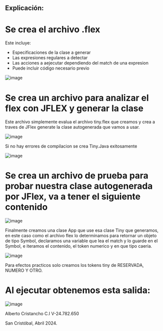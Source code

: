 ## Explicación:

# Se crea el archivo .flex

Este incluye:

- Especificaciones de la clase a generar
- Las expresiones regulares a detectar
- Las acciones a aejecutar dependiendo del match de una expresion
- Puede incluir código necesario previo

 ![image](https://github.com/AjCu/jflex-tiny/assets/33881631/4315614e-eefd-412c-83ac-b807dc29531b)



# Se crea un archivo para analizar el flex con JFLEX y generar la clase

Este archivo simplemente evalua el archivo tiny.flex que creamos y crea a traves de JFlex generate la clase autogenerada que vamos a usar.

![image](https://github.com/AjCu/jflex-tiny/assets/33881631/45d2330d-9fae-43ab-a40f-809c7577248f)


Si no hay errores de compilacion se crea Tiny.Java exitosamente

![image](https://github.com/AjCu/jflex-tiny/assets/33881631/916becbe-cd8b-4c21-89f4-244918c9a80c)


# Se crea un archivo de prueba para probar nuestra clase autogenerada por JFlex, va a tener el siguiente contenido

![image](https://github.com/AjCu/jflex-tiny/assets/33881631/3acb6b9a-c730-498c-ae31-dee05ac5553d)


Finalmente creamos una clase App que use esa clase Tiny que generamos, en este caso como el archivo flex lo determinamos para retornar un objeto de tipo Symbol, declaramos una variable que lea el match y lo guarde en el Symbol, e iteramos el contenido, el token numerico y en que tipo caeria.

![image](https://github.com/AjCu/jflex-tiny/assets/33881631/a9179208-7a31-465f-b945-d1c85fbcd516)


Para efectos practicos solo creamos los tokens tiny de RESERVADA, NUMERO Y OTRO.

# Al ejecutar obtenemos esta salida: 

![image](https://github.com/AjCu/jflex-tiny/assets/33881631/6d6f6760-230b-4fa4-b0ba-893c4cf1f3e4)


Alberto Cristancho C.I V-24.782.650

San Cristóbal, Abril 2024.

